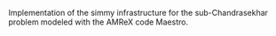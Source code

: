 Implementation of the simmy infrastructure for the sub-Chandrasekhar problem
modeled with the AMReX code Maestro.
